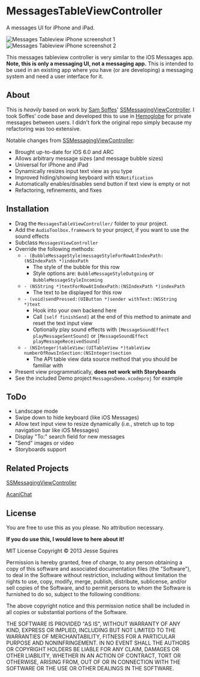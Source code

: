 # MessagesTableViewController

A messages UI for iPhone and iPad.

![Messages Tableview iPhone screenshot 1](https://raw.github.com/jessesquires/MessagesTableViewController/master/Screenshots/iphone-screenshot1.png) &nbsp;&nbsp;&nbsp;&nbsp; ![Messages Tableview iPhone screenshot 2](https://raw.github.com/jessesquires/MessagesTableViewController/master/Screenshots/iphone-screenshot2.png)

This messages tableview controller is very similar to the iOS Messages app. **Note, this is only a messaging UI, not a messaging app.** This is intended to be used in an existing app where you have (or are developing) a messaging system and need a user interface for it.

## About

This is *heavily* based on work by [Sam Soffes](https://github.com/soffes)' [SSMessagingViewController][1]. I took Soffes' code base and developed this to use in [Hemoglobe](http://www.hemoglobe.com) for private messages between users. I didn't fork the original repo simply because my refactoring was too extensive.

Notable changes from [SSMessagingViewController][1]:

* Brought up-to-date for iOS 6.0 and ARC
* Allows arbitrary message sizes (and message bubble sizes)
* Universal for iPhone and iPad
* Dynamically resizes input text view as you type
* Improved hiding/showing keyboard with `NSNotification`
* Automatically enables/disables send button if text view is empty or not
* Refactoring, refinements, and fixes

## Installation
		
* Drag the `MessagesTableViewController/` folder to your project.
* Add the `AudioToolbox.framework` to your project, if you want to use the sound effects
* Subclass `MessagesViewController`
* Override the following methods:
	* `- (BubbleMessageStyle)messageStyleForRowAtIndexPath:(NSIndexPath *)indexPath`
		* The style of the bubble for this row
		* Style options are: `BubbleMessageStyleOutgoing` or `BubbleMessageStyleIncoming`
	* `- (NSString *)textForRowAtIndexPath:(NSIndexPath *)indexPath`
		* The text to be displayed for this row
	* `- (void)sendPressed:(UIButton *)sender withText:(NSString *)text`
		* Hook into your own backend here
		* Call `[self finishSend]` at the end of this method to animate and reset the text input view
		* Optionally play sound effects with `[MessageSoundEffect playMessageSentSound]` or `[MessageSoundEffect playMessageReceivedSound]`
	* `- (NSInteger)tableView:(UITableView *)tableView numberOfRowsInSection:(NSInteger)section`
		* The API table view data source method that you should be familiar with
* Present view programmatically, **does not work with Storyboards**
* See the included Demo project `MessagesDemo.xcodeproj` for example

## ToDo

* Landscape mode
* Swipe down to hide keyboard (like iOS Messages)
* Allow text input view to resize dynamically (i.e., stretch up to top navigation bar like iOS Messages)
* Display "To:" search field for new messages
* "Send" images or video
* Storyboards support

## Related Projects

[SSMessagingViewController][1]

[AcaniChat](https://github.com/acani/AcaniChat)


## License

You are free to use this as you please. No attribution necessary. 

**If you do use this, I would love to here about it!**

MIT License
Copyright &copy; 2013 Jesse Squires

Permission is hereby granted, free of charge, to any person obtaining a copy of this software and associated documentation files (the "Software"), to deal in the Software without restriction, including without limitation the rights to use, copy, modify, merge, publish, distribute, sublicense, and/or sell copies of the Software, and to permit persons to whom the Software is furnished to do so, subject to the following conditions:

The above copyright notice and this permission notice shall be included in all copies or substantial portions of the Software.

THE SOFTWARE IS PROVIDED "AS IS", WITHOUT WARRANTY OF ANY KIND, EXPRESS OR IMPLIED, INCLUDING BUT NOT LIMITED TO THE WARRANTIES OF MERCHANTABILITY, FITNESS FOR A PARTICULAR PURPOSE AND NONINFRINGEMENT. IN NO EVENT SHALL THE AUTHORS OR COPYRIGHT HOLDERS BE LIABLE FOR ANY CLAIM, DAMAGES OR OTHER LIABILITY, WHETHER IN AN ACTION OF CONTRACT, TORT OR OTHERWISE, ARISING FROM, OUT OF OR IN CONNECTION WITH THE SOFTWARE OR THE USE OR OTHER DEALINGS IN THE SOFTWARE.


[1]:https://github.com/soffes/ssmessagesviewcontroller